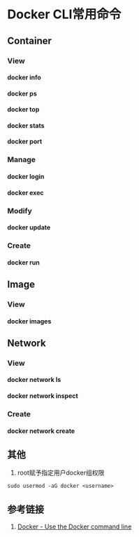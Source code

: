 # Docker CLI常用命令


## Container

### View

#### docker info

#### docker ps

#### docker top

#### docker stats

#### docker port


### Manage

#### docker login

#### docker exec


### Modify

#### docker update


### Create

#### docker run



## Image

### View

#### docker images


## Network

### View

#### docker network ls


#### docker network inspect

### Create

#### docker network create


## 其他

1. root赋予指定用户docker组权限
```
sudo usermod -aG docker <username>
```

## 参考链接
1. [Docker - Use the Docker command line](https://docs.docker.com/engine/reference/commandline/cli/)
